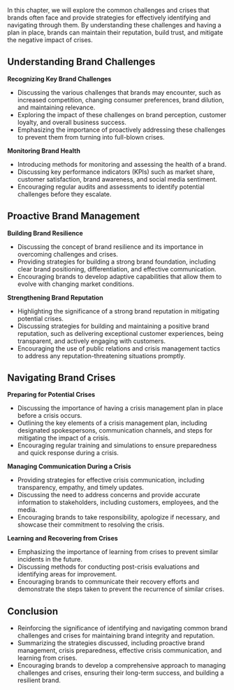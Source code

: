 
In this chapter, we will explore the common challenges and crises that brands often face and provide strategies for effectively identifying and navigating through them. By understanding these challenges and having a plan in place, brands can maintain their reputation, build trust, and mitigate the negative impact of crises.

Understanding Brand Challenges
------------------------------

**Recognizing Key Brand Challenges**

* Discussing the various challenges that brands may encounter, such as increased competition, changing consumer preferences, brand dilution, and maintaining relevance.
* Exploring the impact of these challenges on brand perception, customer loyalty, and overall business success.
* Emphasizing the importance of proactively addressing these challenges to prevent them from turning into full-blown crises.

**Monitoring Brand Health**

* Introducing methods for monitoring and assessing the health of a brand.
* Discussing key performance indicators (KPIs) such as market share, customer satisfaction, brand awareness, and social media sentiment.
* Encouraging regular audits and assessments to identify potential challenges before they escalate.

Proactive Brand Management
--------------------------

**Building Brand Resilience**

* Discussing the concept of brand resilience and its importance in overcoming challenges and crises.
* Providing strategies for building a strong brand foundation, including clear brand positioning, differentiation, and effective communication.
* Encouraging brands to develop adaptive capabilities that allow them to evolve with changing market conditions.

**Strengthening Brand Reputation**

* Highlighting the significance of a strong brand reputation in mitigating potential crises.
* Discussing strategies for building and maintaining a positive brand reputation, such as delivering exceptional customer experiences, being transparent, and actively engaging with customers.
* Encouraging the use of public relations and crisis management tactics to address any reputation-threatening situations promptly.

Navigating Brand Crises
-----------------------

**Preparing for Potential Crises**

* Discussing the importance of having a crisis management plan in place before a crisis occurs.
* Outlining the key elements of a crisis management plan, including designated spokespersons, communication channels, and steps for mitigating the impact of a crisis.
* Encouraging regular training and simulations to ensure preparedness and quick response during a crisis.

**Managing Communication During a Crisis**

* Providing strategies for effective crisis communication, including transparency, empathy, and timely updates.
* Discussing the need to address concerns and provide accurate information to stakeholders, including customers, employees, and the media.
* Encouraging brands to take responsibility, apologize if necessary, and showcase their commitment to resolving the crisis.

**Learning and Recovering from Crises**

* Emphasizing the importance of learning from crises to prevent similar incidents in the future.
* Discussing methods for conducting post-crisis evaluations and identifying areas for improvement.
* Encouraging brands to communicate their recovery efforts and demonstrate the steps taken to prevent the recurrence of similar crises.

Conclusion
----------

* Reinforcing the significance of identifying and navigating common brand challenges and crises for maintaining brand integrity and reputation.
* Summarizing the strategies discussed, including proactive brand management, crisis preparedness, effective crisis communication, and learning from crises.
* Encouraging brands to develop a comprehensive approach to managing challenges and crises, ensuring their long-term success, and building a resilient brand.
